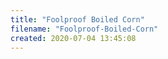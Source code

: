 ```yaml
---
title: "Foolproof Boiled Corn"
filename: "Foolproof-Boiled-Corn"
created: 2020-07-04 13:45:08
---
```


